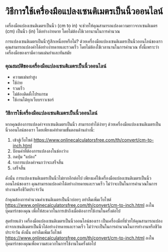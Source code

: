 วิธีการใช้เครื่องมือแปลงเซนติเมตรเป็นนิ้วออนไลน์
================================================

เครื่องมือแปลงเซนติเมตรเป็นนิ้ว (cm to in) จะช่วยให้คุณสามารถแปลงความยาวจากเซนติเมตร (cm) เป็นนิ้ว (in) ได้อย่างง่ายดาย โดยไม่ต้องใช้เวลานานในการคำนวณ

การแปลงเซนติเมตรเป็นนิ้วรู้สึกเหนื่อยหรือไม่? ด้วยเครื่องมือแปลงเซนติเมตรเป็นนิ้วออนไลน์ของเรา คุณสามารถแปลงค่าได้อย่างง่ายดายและรวดเร็ว โดยไม่ต้องใช้เวลานานในการคำนวณ ทั้งนี้เพราะว่าเครื่องมือของเรามีความแม่นยำและทันสมัย

### คุณสมบัติของเครื่องมือแปลงเซนติเมตรเป็นนิ้วออนไลน์

- ความแม่นยำสูง
- ใช้ง่าย
- รวดเร็ว
- ไม่ต้องติดตั้งโปรแกรม
- ใช้งานได้ทุกเว็บบราวเซอร์

### วิธีการใช้เครื่องมือแปลงเซนติเมตรเป็นนิ้วออนไลน์

หากคุณต้องการแปลงค่าจากเซนติเมตรเป็นนิ้ว สามารถทำได้ง่ายๆ ด้วยเครื่องมือแปลงเซนติเมตรเป็นนิ้วออนไลน์ของเรา โดยเพียงแค่ทำตามขั้นตอนด้านล่างนี้:

1. เข้าสู่เว็บไซต์ <https://www.onlinecalculatorsfree.com/th/convert/cm-to-inch.html>
2. ป้อนค่าที่ต้องการแปลงลงในช่องว่าง
3. กดปุ่ม "แปลง"
4. รอการแปลงค่าจนกว่าจะเสร็จสิ้น
5. เสร็จสิ้น

ดังนั้น การแปลงเซนติเมตรเป็นนิ้วไม่ยากอีกต่อไป เพียงแค่ใช้เครื่องมือแปลงเซนติเมตรเป็นนิ้วออนไลน์ของเรา คุณสามารถแปลงค่าได้อย่างง่ายดายและรวดเร็ว ไม่ว่าจะเป็นในการคำนวณในการทำงานหรือชีวิตประจำวัน

ถ้าคุณต้องการคำนวณค่าเซนติเมตรเป็นนิ้วบ่อยๆ อย่าลืมเพิ่มเว็บไซต์ <https://www.onlinecalculatorsfree.com/th/convert/cm-to-inch.html> ลงในบุ๊คมาร์กของคุณ เพื่อให้สะดวกในการเข้าถึงเมื่อต้องการใช้งานในครั้งต่อไป

สุดท้ายแล้ว เครื่องมือแปลงเซนติเมตรเป็นนิ้วออนไลน์ของเรา เป็นเครื่องมือที่ช่วยให้คุณสามารถแปลงค่าจากเซนติเมตรเป็นนิ้วได้อย่างง่ายดายและรวดเร็ว ไม่ว่าจะเป็นในการคำนวณในการทำงานหรือชีวิตประจำวัน ดังนั้น อย่าลืมเพิ่มเว็บไซต์ <https://www.onlinecalculatorsfree.com/th/convert/cm-to-inch.html> ลงในบุ๊คมาร์กของคุณเพื่อความสะดวกในการใช้งานในครั้งต่อไป